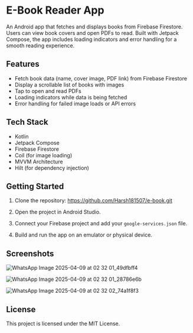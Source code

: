 # E-Book Reader App

An Android app that fetches and displays books from Firebase Firestore. Users can view book covers and open PDFs to read. Built with Jetpack Compose, the app includes loading indicators and error handling for a smooth reading experience.

## Features

- Fetch book data (name, cover image, PDF link) from Firebase Firestore
- Display a scrollable list of books with images
- Tap to open and read PDFs
- Loading indicators while data is being fetched
- Error handling for failed image loads or API errors

## Tech Stack

- Kotlin
- Jetpack Compose
- Firebase Firestore
- Coil (for image loading)
- MVVM Architecture
- Hilt (for dependency injection)

## Getting Started

1. Clone the repository:
https://github.com/Harsh181507/e-book.git

2. Open the project in Android Studio.

3. Connect your Firebase project and add your `google-services.json` file.

4. Build and run the app on an emulator or physical device.

## Screenshots

![WhatsApp Image 2025-04-09 at 02 32 01_49dfbff4](https://github.com/user-attachments/assets/37495fad-ce03-4147-a056-716dae79cb25)

![WhatsApp Image 2025-04-09 at 02 32 01_28786e6b](https://github.com/user-attachments/assets/6b301d44-fbb3-4f3c-a731-2315a7f6cedf)

![WhatsApp Image 2025-04-09 at 02 32 02_74a1f8f3](https://github.com/user-attachments/assets/5059e494-d176-4e12-9082-509bcf20f4db)




## License

This project is licensed under the MIT License.
